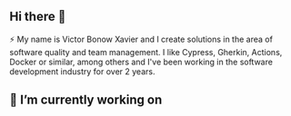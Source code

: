 ## Hi there 👋

⚡ My name is Victor Bonow Xavier and I create solutions in the area of software quality and team management. I like Cypress, Gherkin, Actions, Docker or similar, among others and I've been working in the software development industry for over 2 years.


## 🔭 I’m currently working on


<!--
**victorbonow/victorbonow** is a ✨ _special_ ✨ repository because its `README.md` (this file) appears on your GitHub profile.

Here are some ideas to get you started:

- 🔭 I’m currently working on ...
- 🌱 I’m currently learning ...
- 👯 I’m looking to collaborate on ...
- 🤔 I’m looking for help with ...
- 💬 Ask me about ...
- 📫 How to reach me: ...
- 😄 Pronouns: ...
- ⚡ Fun fact: ...
-->
